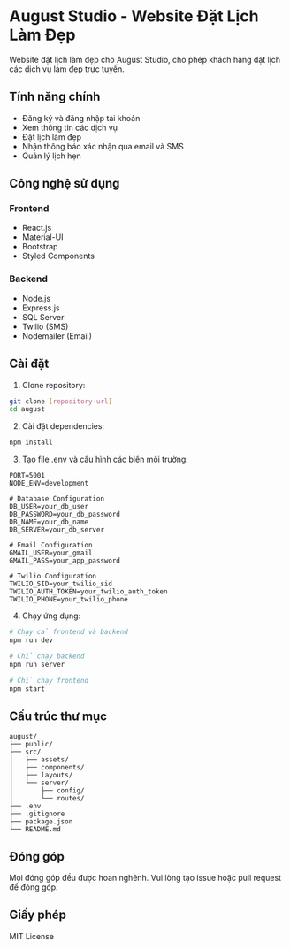 # August Studio - Website Đặt Lịch Làm Đẹp

Website đặt lịch làm đẹp cho August Studio, cho phép khách hàng đặt lịch các dịch vụ làm đẹp trực tuyến.

## Tính năng chính

- Đăng ký và đăng nhập tài khoản
- Xem thông tin các dịch vụ
- Đặt lịch làm đẹp
- Nhận thông báo xác nhận qua email và SMS
- Quản lý lịch hẹn

## Công nghệ sử dụng

### Frontend
- React.js
- Material-UI
- Bootstrap
- Styled Components

### Backend
- Node.js
- Express.js
- SQL Server
- Twilio (SMS)
- Nodemailer (Email)

## Cài đặt

1. Clone repository:
```bash
git clone [repository-url]
cd august
```

2. Cài đặt dependencies:
```bash
npm install
```

3. Tạo file .env và cấu hình các biến môi trường:
```
PORT=5001
NODE_ENV=development

# Database Configuration
DB_USER=your_db_user
DB_PASSWORD=your_db_password
DB_NAME=your_db_name
DB_SERVER=your_db_server

# Email Configuration
GMAIL_USER=your_gmail
GMAIL_PASS=your_app_password

# Twilio Configuration
TWILIO_SID=your_twilio_sid
TWILIO_AUTH_TOKEN=your_twilio_auth_token
TWILIO_PHONE=your_twilio_phone
```

4. Chạy ứng dụng:
```bash
# Chạy cả frontend và backend
npm run dev

# Chỉ chạy backend
npm run server

# Chỉ chạy frontend
npm start
```

## Cấu trúc thư mục

```
august/
├── public/
├── src/
│   ├── assets/
│   ├── components/
│   ├── layouts/
│   └── server/
│       ├── config/
│       └── routes/
├── .env
├── .gitignore
├── package.json
└── README.md
```

## Đóng góp

Mọi đóng góp đều được hoan nghênh. Vui lòng tạo issue hoặc pull request để đóng góp.

## Giấy phép

MIT License 